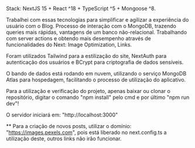 Stack: NextJS 15 + React ^18 + TypeScript ^5 + Mongoose ^8.

Trabalhei com essas tecnologias para simplificar e agilizar a experiência do usuário com o Blog. Processo de interação com o MongoDB, trazendo queries mais rápidas, vantagens de um banco não-relacional. Trabalhando com server actions e obtendo mais desempenho através de funcionalidades do Next: Image Optimization, Links.

Foram utilizados Tailwind para a estilização do site, NextAuth para autenticação dos usuários e BCrypt para criptografia de dados sensíveis.

O bando de dados está rodando em nuvem, utilizando o serviço MongoDB Atlas para hospedagem, facilitando o processo de utilização do aplicativo.

Para a utilização e verificação do projeto, apenas baixar ou clonar o repositório, digitar o comando "npm install" pelo cmd e por último "npm run dev"!

O servidor iniciará em: "http://localhost:3000"


** Para a criação de novos posts, utilizar o domínio: "https://images.pexels.com", pois está liberado no next.config.ts a utilização deste, outros links não irão funcionar.
